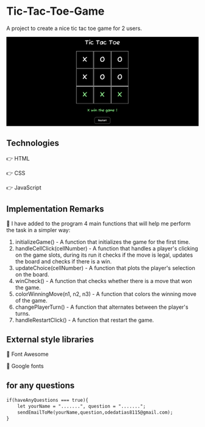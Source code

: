 # Tic-Tac-Toe-Game

A project to create a nice tic tac toe game for 2 users.

![TicTacToe](TicTacToe.png)

## Technologies

👉 HTML

👉 CSS

👉 JavaScript

## Implementation Remarks

🔸 I have added to the program 4 main functions that will help me perform the task in a simpler way:

1. initializeGame() - A function that initializes the game for the first time.
2. handleCellClick(cellNumber) - A function that handles a player's clicking on the game slots, during its run it checks if the move is legal, updates the board and checks if there is a win.
3. updateChoice(cellNumber) - A function that plots the player's selection on the board.
4. winCheck() - A function that checks whether there is a move that won the game.
5. colorWinningMove(n1, n2, n3) - A function that colors the winning move of the game.
6. changePlayerTurn() - A function that alternates between the player's turns.
7. handleRestartClick() - A function that restart the game.

## External style libraries

🔹 Font Awesome

🔹 Google fonts

## for any questions

```
if(haveAnyQuestions === true){
    let yourName = ".......", question = ".......";
    sendEmailToMe(yourName,question,odedatias8115@gmail.com);
}
```
